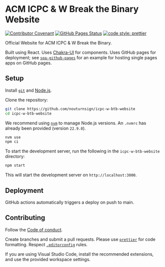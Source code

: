 # ACM ICPC & W Break the Binary Website

[![Contributor Covenant](https://img.shields.io/badge/Contributor%20Covenant-2.1-4baaaa.svg)](code_of_conduct.md)
[![GitHub Pages Status](https://github.com/nouturnsign/icpc-w-btb-website/actions/workflows/pages/pages-build-deployment/badge.svg)](https://github.com/nouturnsign/icpc-w-btb-website/actions/workflows/pages/pages-build-deployment)
[![code style: prettier](https://img.shields.io/badge/code_style-prettier-ff69b4.svg?style=flat-square)](https://prettier.io/)

Official Website for ACM ICPC & W Break the Binary.

Built using React. Uses [Chakra-UI](https://chakra-ui.com/) for components. Uses
GitHub pages for deployment; see
[`spa-github-pages`](https://github.com/rafgraph/spa-github-pages/tree/gh-pages)
for an example for hosting single pages apps on GitHub pages.

## Setup

Install [`git`](https://git-scm.com/downloads) and
[Node.js](https://nodejs.org/en).

Clone the repository:

```sh
git clone https://github.com/nouturnsign/icpc-w-btb-website
cd icpc-w-btb-website
```

We recommend using [`nvm`](https://github.com/nvm-sh/nvm) to manage Node.js
versions. An `.nvmrc` has already been provided (version `22.9.0`).

```sh
nvm use
npm ci
```

To start the development server, run the following in the `icpc-w-btb-website`
directory:

```sh
npm start
```

This will start the development server on `http://localhost:3000`.

## Deployment

GitHub actions automatically triggers a deploy on push to main.

## Contributing

Follow the [Code of conduct](/CODE_OF_CONDUCT.md).

Create branches and submit a pull requests. Please use
[`prettier`](https://prettier.io/) for code formatting. Respect
[`.editorconfig`](https://editorconfig.org/) rules.

If you are using Visual Studio Code, install the recommended extensions, and
use the provided workspace settings.
